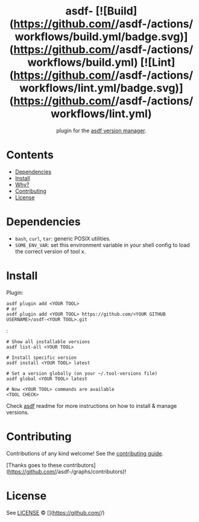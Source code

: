 <div align="center">

# asdf-<YOUR TOOL> [![Build](https://github.com/<YOUR GITHUB USERNAME>/asdf-<YOUR TOOL>/actions/workflows/build.yml/badge.svg)](https://github.com/<YOUR GITHUB USERNAME>/asdf-<YOUR TOOL>/actions/workflows/build.yml) [![Lint](https://github.com/<YOUR GITHUB USERNAME>/asdf-<YOUR TOOL>/actions/workflows/lint.yml/badge.svg)](https://github.com/<YOUR GITHUB USERNAME>/asdf-<YOUR TOOL>/actions/workflows/lint.yml)


[<YOUR TOOL>](<TOOL HOMEPAGE>) plugin for the [asdf version manager](https://asdf-vm.com).

</div>

# Contents

- [Dependencies](#dependencies)
- [Install](#install)
- [Why?](#why)
- [Contributing](#contributing)
- [License](#license)

# Dependencies

- `bash`, `curl`, `tar`: generic POSIX utilities.
- `SOME_ENV_VAR`: set this environment variable in your shell config to load the correct version of tool x.

# Install

Plugin:

```shell
asdf plugin add <YOUR TOOL>
# or
asdf plugin add <YOUR TOOL> https://github.com/<YOUR GITHUB USERNAME>/asdf-<YOUR TOOL>.git
```

<YOUR TOOL>:

```shell
# Show all installable versions
asdf list-all <YOUR TOOL>

# Install specific version
asdf install <YOUR TOOL> latest

# Set a version globally (on your ~/.tool-versions file)
asdf global <YOUR TOOL> latest

# Now <YOUR TOOL> commands are available
<TOOL CHECK>
```

Check [asdf](https://github.com/asdf-vm/asdf) readme for more instructions on how to
install & manage versions.

# Contributing

Contributions of any kind welcome! See the [contributing guide](contributing.md).

[Thanks goes to these contributors](https://github.com/<YOUR GITHUB USERNAME>/asdf-<YOUR TOOL>/graphs/contributors)!

# License

See [LICENSE](LICENSE) © [<YOUR NAME>](https://github.com/<YOUR GITHUB USERNAME>/)
